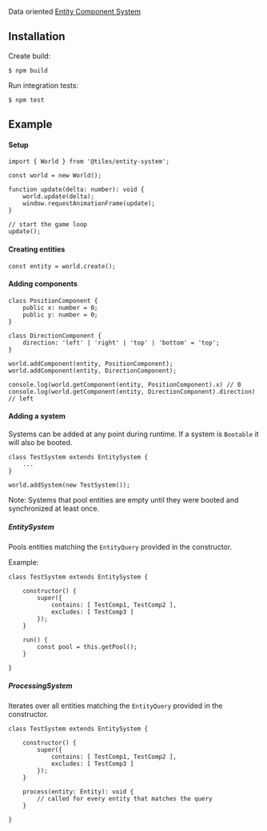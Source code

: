Data oriented [Entity Component System](https://en.wikipedia.org/wiki/Entity%E2%80%93component%E2%80%93system)

## Installation

Create build:

```
$ npm build
```

Run integration tests:

```
$ npm test
```

## Example 

#### Setup

```
import { World } from '@tiles/entity-system';

const world = new World();

function update(delta: number): void {
    world.update(delta);
    window.requestAnimationFrame(update);
}

// start the game loop
update();
```

#### Creating entities

```
const entity = world.create();
```

#### Adding components

```
class PositionComponent {
    public x: number = 0;
    public y: number = 0;
}

class DirectionComponent {
    direction: 'left' | 'right' | 'top' | 'bottom' = 'top';
}

world.addComponent(entity, PositionComponent);
world.addComponent(entity, DirectionComponent);

console.log(world.getComponent(entity, PositionComponent).x) // 0
console.log(world.getComponent(entity, DirectionComponent).direction) // left
```


#### Adding a system

Systems can be added at any point during runtime. If a system is ``Bootable`` it will also be booted. 

```
class TestSystem extends EntitySystem {
    ...
}

world.addSystem(new TestSystem());
```

Note: Systems that pool entities are empty until they were booted and synchronized at least once.


##### EntitySystem
Pools entities matching the ``EntityQuery`` provided in the constructor. 

Example:

```
class TestSystem extends EntitySystem {

    constructor() {
        super({
            contains: [ TestComp1, TestComp2 ],
            excludes: [ TestComp3 ]
        });
    }
    
    run() {
        const pool = this.getPool();
    }
    
}
```

##### ProcessingSystem

Iterates over all entities matching the ``EntityQuery`` provided in the constructor.

```
class TestSystem extends EntitySystem {

    constructor() {
        super({
            contains: [ TestComp1, TestComp2 ],
            excludes: [ TestComp3 ]
        });
    }
    
    process(entity: Entity): void {
        // called for every entity that matches the query
    }
    
}
```